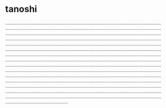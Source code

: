 # tanoshi
......................................................................................................................................................................................................................................................................................................................................................................................................................................................................................................................................................................................................................................................................................................................................................................................................................................................................................................................................................................................................................................................................................................................................................................................................................................................................................................................................................................................................................................................................................................................................................................................................................................................................................................................................................................................................................................................................................................................................................................................